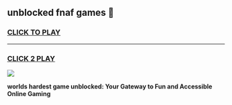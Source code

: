 
## unblocked fnaf games 👋
<h3>
<a href="https://premium.freeplayer.one?title=unblocked_fnaf_games&ref=13F">CLICK TO PLAY</a></h3>
<hr>

<h3>
<a href="https://premium.freeplayer.one?title=unblocked_fnaf_games&ref=13F">CLICK 2 PLAY</a>
  
</h3>

<a href="https://premium.freeplayer.one?title=unblocked_fnaf_games&ref=12F/"><img src="https://clearcache.store/games.png"></a>


**worlds hardest game unblocked: Your Gateway to Fun and Accessible Online Gaming**
